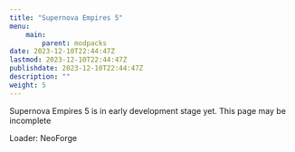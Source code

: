 ```yaml
---
title: "Supernova Empires 5"
menu: 
    main:
        parent: modpacks
date: 2023-12-10T22:44:47Z
lastmod: 2023-12-10T22:44:47Z
publishdate: 2023-12-10T22:44:47Z
description: ""
weight: 5
---
```


Supernova Empires 5 is in early development stage yet. This page may be incomplete

Loader: NeoForge